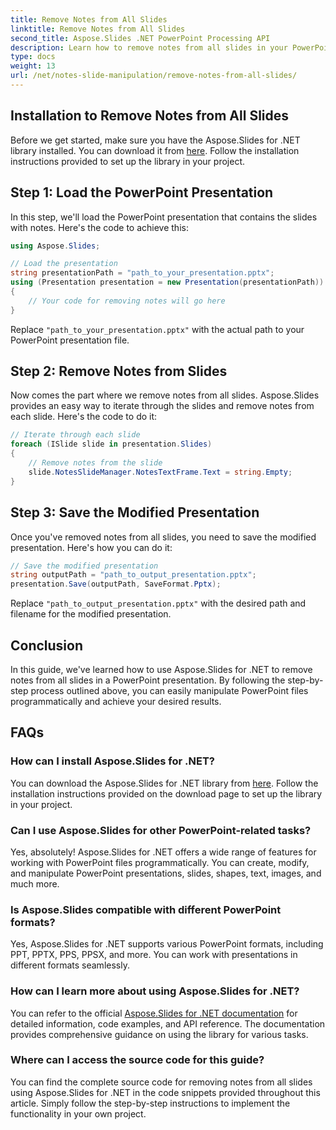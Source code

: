 ```yaml
---
title: Remove Notes from All Slides
linktitle: Remove Notes from All Slides
second_title: Aspose.Slides .NET PowerPoint Processing API
description: Learn how to remove notes from all slides in your PowerPoint presentations using Aspose.Slides for .NET. Follow this step-by-step guide with complete source code examples to easily achieve your goal.
type: docs
weight: 13
url: /net/notes-slide-manipulation/remove-notes-from-all-slides/
---
```


## Installation to Remove Notes from All Slides

Before we get started, make sure you have the Aspose.Slides for .NET library installed. You can download it from [here](https://releases.aspose.com/slides/net/). Follow the installation instructions provided to set up the library in your project.

## Step 1: Load the PowerPoint Presentation

In this step, we'll load the PowerPoint presentation that contains the slides with notes. Here's the code to achieve this:

```csharp
using Aspose.Slides;

// Load the presentation
string presentationPath = "path_to_your_presentation.pptx";
using (Presentation presentation = new Presentation(presentationPath))
{
    // Your code for removing notes will go here
}
```

Replace `"path_to_your_presentation.pptx"` with the actual path to your PowerPoint presentation file.

## Step 2: Remove Notes from Slides

Now comes the part where we remove notes from all slides. Aspose.Slides provides an easy way to iterate through the slides and remove notes from each slide. Here's the code to do it:

```csharp
// Iterate through each slide
foreach (ISlide slide in presentation.Slides)
{
    // Remove notes from the slide
    slide.NotesSlideManager.NotesTextFrame.Text = string.Empty;
}
```

## Step 3: Save the Modified Presentation

Once you've removed notes from all slides, you need to save the modified presentation. Here's how you can do it:

```csharp
// Save the modified presentation
string outputPath = "path_to_output_presentation.pptx";
presentation.Save(outputPath, SaveFormat.Pptx);
```

Replace `"path_to_output_presentation.pptx"` with the desired path and filename for the modified presentation.

## Conclusion

In this guide, we've learned how to use Aspose.Slides for .NET to remove notes from all slides in a PowerPoint presentation. By following the step-by-step process outlined above, you can easily manipulate PowerPoint files programmatically and achieve your desired results.

## FAQs

### How can I install Aspose.Slides for .NET?

You can download the Aspose.Slides for .NET library from [here](https://releases.aspose.com/slides/net/). Follow the installation instructions provided on the download page to set up the library in your project.

### Can I use Aspose.Slides for other PowerPoint-related tasks?

Yes, absolutely! Aspose.Slides for .NET offers a wide range of features for working with PowerPoint files programmatically. You can create, modify, and manipulate PowerPoint presentations, slides, shapes, text, images, and much more.

### Is Aspose.Slides compatible with different PowerPoint formats?

Yes, Aspose.Slides for .NET supports various PowerPoint formats, including PPT, PPTX, PPS, PPSX, and more. You can work with presentations in different formats seamlessly.

### How can I learn more about using Aspose.Slides for .NET?

You can refer to the official [Aspose.Slides for .NET documentation](https://reference.aspose.com/slides/net/) for detailed information, code examples, and API reference. The documentation provides comprehensive guidance on using the library for various tasks.

### Where can I access the source code for this guide?

You can find the complete source code for removing notes from all slides using Aspose.Slides for .NET in the code snippets provided throughout this article. Simply follow the step-by-step instructions to implement the functionality in your own project.
